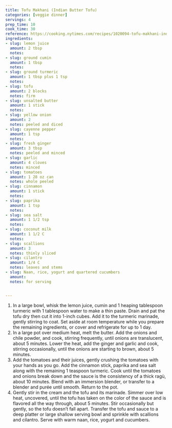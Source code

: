 ```yaml
---
title: Tofu Makhani (Indian Butter Tofu)
categories: [veggie dinner]
servings: 4
prep_time: 10
cook_time: 30
reference: https://cooking.nytimes.com/recipes/1020094-tofu-makhani-indian-butter-tofu
ingredients:
- slug: lemon juice
  amount: 2 tbsp
  notes:
- slug: ground cumin
  amount: 1 tbsp
  notes:
- slug: ground turmeric
  amount: 1 tbsp plus 1 tsp
  notes:
- slug: tofu
  amount: 2 blocks
  notes: firm
- slug: unsalted butter
  amount: 1 stick
  notes:
- slug: yellow onion
  amount: 2
  notes: peeled and diced
- slug: cayenne pepper
  amount: 1 tsp
  notes:
- slug: fresh ginger
  amount: 3 tbsp
  notes: peeled and minced
- slug: garlic
  amount: 4 cloves
  notes: minced
- slug: tomatoes
  amount: 1 28 oz can
  notes: whole peeled
- slug: cinnamon
  amount: 1 stick
  notes:
- slug: paprika
  amount: 1 tsp
  notes:
- slug: sea salt
  amount: 1 1/2 tsp
  notes:
- slug: coconut milk
  amount: 1 1/2 C
  notes:
- slug: scallions
  amount: 3
  notes: thinly sliced
- slug: cilantro
  amount: 1/4 C
  notes: leaves and stems
- slug: Naan, rice, yogurt and quartered cucumbers
  amount:
  notes: for serving


---
```


1. In a large bowl, whisk the lemon juice, cumin and 1 heaping tablespoon turmeric with 1 tablespoon water to make a thin paste. Drain and pat the tofu dry then cut it into 1-inch cubes. Add it to the turmeric marinade, gently stirring to coat. Set aside at room temperature while you prepare the remaining ingredients, or cover and refrigerate for up to 1 day.
2. In a large pot over medium heat, melt the butter. Add the onions and chile powder, and cook, stirring frequently, until onions are translucent, about 5 minutes. Lower the heat, add the ginger and garlic and cook, stirring occasionally, until the onions are starting to brown, about 5 minutes.
3. Add the tomatoes and their juices, gently crushing the tomatoes with your hands as you go. Add the cinnamon stick, paprika and sea salt along with the remaining 1 teaspoon turmeric. Cook until the tomatoes and onions break down and the sauce is the consistency of a thick ragù, about 10 minutes. Blend with an immersion blender, or transfer to a blender and purée until smooth. Return to the pot.
4. Gently stir in the cream and the tofu and its marinade. Simmer over low heat, uncovered, until the tofu has taken on the color of the sauce and is flavored all the way through, about 5 minutes. Stir occasionally but gently, so the tofu doesn’t fall apart. Transfer the tofu and sauce to a deep platter or large shallow serving bowl and sprinkle with scallions and cilantro. Serve with warm naan, rice, yogurt and cucumbers.
